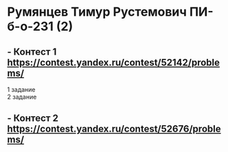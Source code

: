 # Румянцев Тимур Рустемович ПИ-б-о-231 (2)

## - Контест 1 https://contest.yandex.ru/contest/52142/problems/

1 задание  
2 задание  

## - Контест 2 https://contest.yandex.ru/contest/52676/problems/


